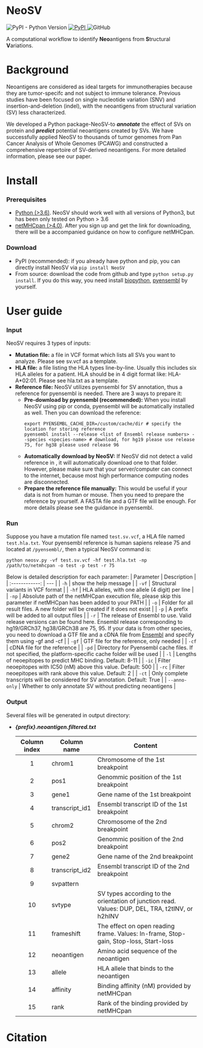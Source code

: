 # NeoSV
<img alt="PyPI - Python Version" src="https://img.shields.io/pypi/pyversions/NeoSV">  <a href="https://pypi.python.org/pypi/NeoSV/"> <img src="https://img.shields.io/pypi/v/NeoSV.svg?maxAge=1000" alt="PyPI" /> </a>  <img alt="GitHub" src="https://img.shields.io/github/license/ysbioinfo/NeoSV">  

A computational workflow to identify **Neo**antigens from **S**tructural **V**ariations.

# Background
Neoantigens are considered as ideal targets for immunotherapies because they are tumor-specifc and not subject to immune tolerance. Previous studies have been focused on single nucleotide variation (SNV) and insertion-and-deletion (indel), with the neoantigens from structural variation (SV) less characterized.

We developed a Python package-NeoSV-to **_annotate_** the effect of SVs on protein and **_predict_** potential neoantigens created by SVs. We have successfully applied NeoSV to thousands of tumor genomes from Pan Cancer Analysis of Whole Genomes (PCAWG) and constructed a comprehensive repertoire of SV-derived neoantigens. For more detailed information, please see our paper. 

# Install
### Prerequisites
* [Python (>3.6)](https://www.python.org/downloads/). NeoSV should work well with all versions of Python3, but has been only tested on Python > 3.6
* [netMHCpan (>4.0)](https://services.healthtech.dtu.dk/service.php?NetMHCpan-4.1). After you sign up and get the link for downloading, there will be a accompanied guidance on how to configure netMHCpan.
### Download
* PyPI (recommended): if you already have python and pip, you can directly install NeoSV via `pip install NeoSV`<br>
* From source: download the code from github and type `python setup.py install`. If you do this way, you need install [biopython](https://biopython.org/), [pyensembl](https://github.com/openvax/pyensembl) by yourself.


# User guide
### Input
NeoSV requires 3 types of inputs:
* **Mutation file:** a file in VCF format which lists all SVs you want to analyze. Please see sv.vcf as a template.
* **HLA file:** a file listing the HLA types line-by-line. Usually this includes six HLA alleles for a patient. HLA should be in 4 digit format like: HLA-A*02:01. Please see hla.txt as a template.
* **Reference file:** NeoSV utilizes pyensembl for SV annotation, thus a reference for pyensembl is needed. There are 3 ways to prepare it: <br>
  - **Pre-download by pyensembl (recommended):** When you install NeoSV using pip or conda, pyensembl will be automatically installed as well. Then you can download the reference:<br>
    ```
    export PYENSEMBL_CACHE_DIR=/custom/cache/dir # specify the location for storing reference
    pyensembl install --release <list of Ensembl release numbers> --species <species-name> # download, for hg19 please use release 75, for hg38 please used release 96
    ```
  - **Automatically download by NeoSV:** If NeoSV did not detect a valid reference in , it will automatically download one to that folder. However, please make sure that your server/computer can connect to the internet, because most high performance computing nodes are disconnected.
  - **Prepare the reference file manually:** This would be useful if your data is not from human or mouse. Then you need to prepare the reference by yourself. A FASTA file and a GTF file will be enough. For more details please see the guidance in pyensembl.
### Run
Suppose you have a mutation file named `test.sv.vcf`, a HLA file named `test.hla.txt`. Your pyensembl reference is human sapiens release 75 and located at `/pyensembl/`, then a typical NeoSV command is:
```
python neosv.py -vf test.sv.vcf -hf test.hla.txt -np /path/to/netmhcpan -o test -p test -r 75    
```
Below is detailed description for each parameter:
| Parameter | Description |
| :------------: | --- |
| `-h` | show the help message |
| `-vf` | Structural variants in VCF format |
| `-hf` | HLA alleles, with one allele (4 digit) per line |
| `-np` | Absolute path of the netMHCpan execution file, please skip this parameter if netMHCpan has been added to your PATH |
| `-o` | Folder for all result files. A new folder will be created if it does not exist |
| `-p` | A prefix will be added to all output files |
| `-r` | The release of Ensembl to use. Valid release versions can be found here. Ensembl release corresponding to hg19/GRCh37, hg38/GRCh38 are 75, 95. If your data is from other species, you need to download a GTF file and a cDNA file from [Ensembl](ftp://ftp.ensembl.org/pub) and specify them using -gf and -cf |
| `-gf` | GTF file for the reference, only needed  |
| `-cf` | cDNA file for the reference |
| `-pd` | Directory for Pyensembl cache files. If not specified, the platform-specific cache folder will be used |
| `-l` | Lengths of neoepitopes to predict MHC binding. Default: 8-11 |
| `-ic` | Filter neoepitopes with IC50 (nM) above this value. Default: 500 |
| `-rc` | Filter neoepitopes with rank above this value. Default: 2 |
| `-ct` | Only complete transcripts will be considered for SV annotation. Default: True |
| `--anno-only` | Whether to only annotate SV without predicting neoantigens |

### Output
Several files will be generated in output directory:<br>
* ***{prefix}.neoantigen.filtered.txt***

  | Column index | Column name | Content |
  | :------------: | --- | --- |
  | 1 | chrom1 | Chromosome of the 1st breakpoint |
  | 2 | pos1 | Genommic position of the 1st breakpoint |
  | 3 | gene1 | Gene name of the 1st breakpoint |
  | 4 | transcript_id1 | Ensembl transcript ID of the 1st breakpoint |
  | 5 | chrom2 | Chromosome of the 2nd breakpoint |
  | 6 | pos2 | Genommic position of the 2nd breakpoint |
  | 7 | gene2 | Gene name of the 2nd breakpoint |
  | 8 | transcript_id2 | Ensembl transcript ID of the 2nd breakpoint |
  | 9 | svpattern | |
  | 10 | svtype | SV types according to the orientation of junction read. Values: DUP, DEL, TRA, t2tINV, or h2hINV |
  | 11 | frameshift | The effect on open reading frame. Values: In-frame, Stop-gain, Stop-loss, Start-loss |
  | 12 | neoantigen | Amino acid sequence of the neoantigen |
  | 13 | allele | HLA allele that binds to the neoantigen |
  | 14 | affinity | Binding affinity (nM) provided by netMHCpan |
  | 15 | rank | Rank of the binding provided by netMHCpan |
  
# Citation
